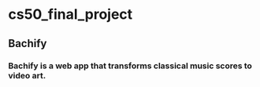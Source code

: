 # cs50_final_project
## Bachify
### Bachify is a web app that transforms classical music scores to video art. 

